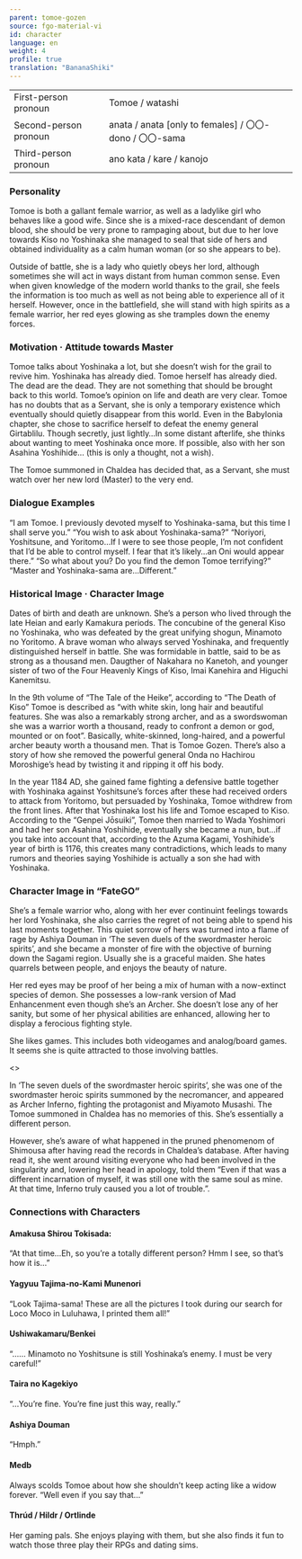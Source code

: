 ```yaml
---
parent: tomoe-gozen
source: fgo-material-vi
id: character
language: en
weight: 4
profile: true
translation: "BananaShiki"
---
```


<table>
  <tr><td>First-person pronoun</td><td>Tomoe / watashi</td></tr>
  <tr><td>Second-person pronoun</td><td>anata / anata [only to females] / 〇〇-dono / 〇〇-sama</td></tr>
  <tr><td>Third-person pronoun</td><td>ano kata / kare / kanojo</td></tr>
</table>

### Personality

Tomoe is both a gallant female warrior, as well as a ladylike girl who behaves like a good wife.
Since she is a mixed-race descendant of demon blood, she should be very prone to rampaging about, but due to her love towards Kiso no Yoshinaka she managed to seal that side of hers and obtained individuality as a calm human woman (or so she appears to be).

Outside of battle, she is a lady who quietly obeys her lord, although sometimes she will act in ways distant from human common sense. Even when given knowledge of the modern world thanks to the grail, she feels the information is too much as well as not being able to experience all of it herself.
However, once in the battlefield, she will stand with high spirits as a female warrior, her red eyes glowing as she tramples down the enemy forces.

### Motivation · Attitude towards Master

Tomoe talks about Yoshinaka a lot, but she doesn’t wish for the grail to revive him.
Yoshinaka has already died.
Tomoe herself has already died.
The dead are the dead. They are not something that should be brought back to this world.
Tomoe’s opinion on life and death are very clear. Tomoe has no doubts that as a Servant, she is only a temporary existence which eventually should quietly disappear from this world. Even in the Babylonia chapter, she chose to sacrifice herself to defeat the enemy general Girtablilu.
Though secretly, just lightly…In some distant afterlife, she thinks about wanting to meet Yoshinaka once more. If possible, also with her son Asahina Yoshihide… (this is only a thought, not a wish).

The Tomoe summoned in Chaldea has decided that, as a Servant, she must watch over her new lord (Master) to the very end.

### Dialogue Examples

“I am Tomoe. I previously devoted myself to Yoshinaka-sama, but this time I shall serve you.”
“You wish to ask about Yoshinaka-sama?”
“Noriyori, Yoshitsune, and Yoritomo…If I were to see those people, I’m not confident that I’d be able to control myself. I fear that it’s likely…an Oni would appear there.”
“So what about you? Do you find the demon Tomoe terrifying?”
“Master and Yoshinaka-sama are…Different.”

### Historical Image · Character Image

Dates of birth and death are unknown. She’s a person who lived through the late Heian and early Kamakura periods.
The concubine of the general Kiso no Yoshinaka, who was defeated by the great unifying shogun, Minamoto no Yoritomo.
A brave woman who always served Yoshinaka, and frequently distinguished herself in battle. She was formidable in battle, said to be as strong as a thousand men.
Daugther of Nakahara no Kanetoh, and younger sister of two of the Four Heavenly Kings of Kiso, Imai Kanehira and Higuchi Kanemitsu.

In the 9th volume of “The Tale of the Heike”, according to “The Death of Kiso” Tomoe is described as “with white skin, long hair and beautiful features. She was also a remarkably strong archer, and as a swordswoman she was a warrior worth a thousand, ready to confront a demon or god, mounted or on foot”.
Basically, white-skinned, long-haired, and a powerful archer beauty worth a thousand men. That is Tomoe Gozen.
There’s also a story of how she removed the powerful general Onda no Hachirou Moroshige’s head by twisting it and ripping it off his body.

In the year 1184 AD, she gained fame fighting a defensive battle together with Yoshinaka against Yoshitsune’s forces after these had received orders to attack from Yoritomo, but persuaded by Yoshinaka, Tomoe withdrew from the front lines. After that Yoshinaka lost his life and Tomoe escaped to Kiso.
According to the “Genpei Jōsuiki”, Tomoe then married to Wada Yoshimori and had her son Asahina Yoshihide, eventually she became a nun, but…if you take into account that, according to the Azuma Kagami, Yoshihide’s year of birth is 1176, this creates many contradictions, which leads to many rumors and theories saying Yoshihide is actually a son she had with Yoshinaka.

### Character Image in “FateGO”

She’s a female warrior who, along with her ever continuint feelings towards her lord Yoshinaka, she also carries the regret of not being able to spend his last moments together.
This quiet sorrow of hers was turned into a flame of rage by Ashiya Douman in ‘The seven duels of the swordmaster heroic spirits’, and she became a monster of fire with the objective of burning down the Sagami region.
Usually she is a graceful maiden. She hates quarrels between people, and enjoys the beauty of nature.

Her red eyes may be proof of her being a mix of human with a now-extinct species of demon. She possesses a low-rank version of Mad Enhancenment even though she’s an Archer. She doesn’t lose any of her sanity, but some of her physical abilities are enhanced, allowing her to display a ferocious fighting style.

She likes games.
This includes both videogames and analog/board games.
It seems she is quite attracted to those involving battles.

<>

In ‘The seven duels of the swordmaster heroic spirits’, she was one of the swordmaster heroic spirits summoned by the necromancer, and appeared as Archer Inferno, fighting the protagonist and Miyamoto Musashi.
The Tomoe summoned in Chaldea has no memories of this. She’s essentially a different person.

However, she’s aware of what happened in the pruned phenomenom of Shimousa after having read the records in Chaldea’s database. After having read it, she went around visiting everyone who had been involved in the singularity and, lowering her head in apology, told them “Even if that was a different incarnation of myself, it was still one with the same soul as mine. At that time, Inferno truly caused you a lot of trouble.”.

### Connections with Characters

#### Amakusa Shirou Tokisada:

“At that time…Eh, so you’re a totally different person? Hmm I see, so that’s how it is…”

#### Yagyuu Tajima-no-Kami Munenori

“Look Tajima-sama! These are all the pictures I took during our search for Loco Moco in Luluhawa, I printed them all!”

#### Ushiwakamaru/Benkei

“……
Minamoto no Yoshitsune is still Yoshinaka’s enemy. I must be very careful!”

#### Taira no Kagekiyo

“…You’re fine. You’re fine just this way, really.”

#### Ashiya Douman

“Hmph.”

#### Medb

Always scolds Tomoe about how she shouldn’t keep acting like a widow forever.
“Well even if you say that…”

#### Thrúd / Hildr / Ortlinde

Her gaming pals. She enjoys playing with them, but she also finds it fun to watch those three play their RPGs and dating sims.
